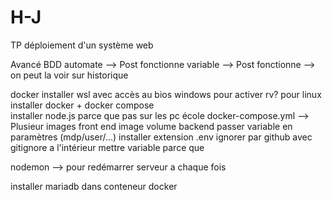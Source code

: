 # H-J
TP déploiement d'un système web 

Avancé 
BDD 
    automate --> Post fonctionne
    variable --> Post fonctionne
             --> on peut la voir sur historique



docker 
    installer wsl avec accès au bios windows pour activer rv? pour linux 
    installer docker + docker compose  
    installer node.js parce que pas sur les pc école 
    docker-compose.yml --> Plusieur images
        front end
            image 
            volume 
        backend 
    passer variable en paramètres (mdp/user/...)
        installer extension .env
            ignorer par github avec gitignore
                a l'intérieur mettre variable parce que 

nodemon --> pour redémarrer serveur a chaque fois 


installer mariadb dans conteneur docker 